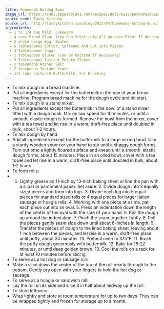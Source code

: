 ```yaml
---
title: Homemade Hotdog Buns
image_url: https://cdn2.pepperplate.com/recipes/edcb7e192aae4008a10016130d48de02.jpg
source_name: Tasty Kitchen
source_url: http://tastykitchen.com/blog/2012/04/homemade-hotdog-buns/
ingredients:
  - 1 to 1/4 cup Milk, Lukewarm
  - 4 cups Bread Flour (You Can Substitute All-purpose Flour If Necessary.)
  - 1 whole Large Egg, Beaten
  - 6 Tablespoons Butter, Softened And Cut Into Pieces
  - 3 Tablespoons Sugar
  - 1 Tablespoon Gluten (can Be Omitted If Necessary)
  - 3 Tablespoons Instant Potato Flakes
  - 2 teaspoons Kosher Salt
  - 2 teaspoons Instant Yeast
  - 1/2 cups Cultured Buttermilk, For Brushing
---
```


* To mix dough in a bread machine:
* Put all ingredients except for the buttermilk in the pan of your bread machine. Program bread machine for the dough cycle and hit start.
* To mix dough in a stand mixer:
* Put all ingredients except the buttermilk in the bowl of a stand mixer fitted with a dough hook. Mix on low speed for 10 minutes, or until a smooth, elastic dough is formed. Remove the bowl from the mixer, cover with a tea towel and let rise in a warm, draft-free place until doubled in bulk, about 1-2 hours.
* To mix dough by hand:
* Add all ingredients except for the buttermilk to a large mixing bowl. Use a sturdy wooden spoon or your hand to stir until a shaggy dough forms. Turn out onto a lightly floured surface and knead until a smooth, elastic dough forms, about 15 minutes. Place in an oiled bowl, cover with a tea towel and let rise in a warm, draft-free place until doubled in bulk, about 1-2 hours.
* To form rolls:
* 1. Lightly grease an 11-inch by 13-inch baking sheet or line the pan with a silpat or parchment paper. Set aside. 2. Divide dough into 3 equally sized pieces and form into logs. 3. Divide each log into 5 equal pieces for standard sized rolls or 4 equal pieces for larger Italian sausage or hoagie rolls. 4. Working with one piece at a time, pat each piece out into an oval. 5. Press an indentation down the length of the center of the oval with the side of your hand. 6. Roll the dough up around the indentation. 7. Pinch the seam together lightly. 8. Roll the pieces gently seam side down until about 6-inches in length. 9. Transfer the pieces of dough to the lined baking sheet, leaving about 1 inch between the pieces, and let rise in a warm, draft-free place until puffy, about 30 minutes. 10. Preheat oven to 375°F. 11. Brush the puffy dough generously with buttermilk. 12. Bake for 18-22 minutes, or until deep golden brown. 13. Cool the rolls on a rack for at least 10 minutes before slicing.
* To serve as a hot dog or sausage roll:
* Make a slice down the center of the top of the roll nearly through to the bottom. Gently pry open with your fingers to hold the hot dog or sausage.
* To serve as a hoagie or sandwich roll:
* Lay the roll on its side and slice it in half about midway up the roll.
* To store leftovers:
* Wrap tightly and store at room temperature for up to two days. They can be wrapped tightly and frozen for storage up to a month.
